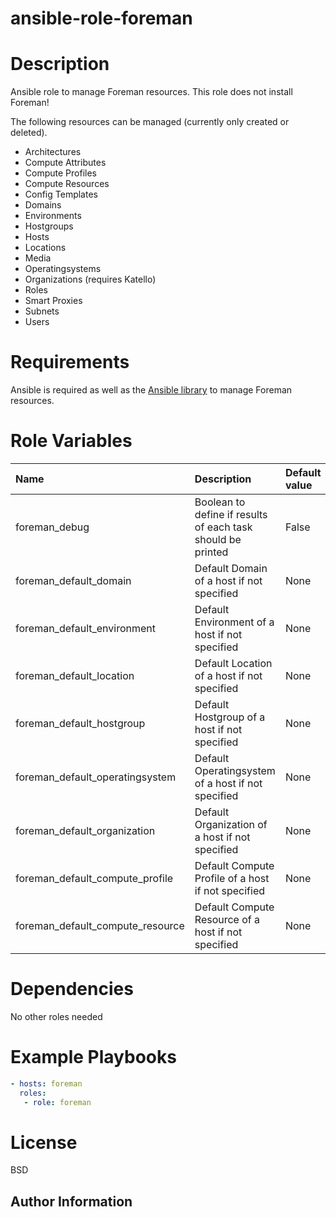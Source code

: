 ansible-role-foreman
=========

# Description
Ansible role to manage Foreman resources. This role does not install Foreman!

The following resources can be managed (currently only created or deleted).
- Architectures
- Compute Attributes
- Compute Profiles
- Compute Resources
- Config Templates
- Domains
- Environments
- Hostgroups
- Hosts
- Locations
- Media
- Operatingsystems
- Organizations (requires Katello)
- Roles
- Smart Proxies
- Subnets
- Users

# Requirements
Ansible is required as well as the [Ansible library] to manage Foreman resources.

# Role Variables

| Name | Description | Default value |
| :------ | :------ | :----- |
| foreman_debug | Boolean to define if results of each task should be printed | False |
| foreman_default_domain | Default Domain of a host if not specified | None |
| foreman_default_environment | Default Environment of a host if not specified | None |
| foreman_default_location | Default Location of a host if not specified | None |
| foreman_default_hostgroup | Default Hostgroup of a host if not specified | None |
| foreman_default_operatingsystem | Default Operatingsystem of a host if not specified | None |
| foreman_default_organization | Default Organization of a host if not specified | None |
| foreman_default_compute_profile | Default Compute Profile of a host if not specified | None |
| foreman_default_compute_resource | Default Compute Resource of a host if not specified | None |

# Dependencies

No other roles needed

# Example Playbooks
```yaml
- hosts: foreman
  roles:
   - role: foreman
```
# License

BSD

Author Information
------------------
[Thomas Krahn]: mailto:ntbc@gmx.net

[Ansible library]: https://github.com/Nosmoht/ansible-library-foreman
